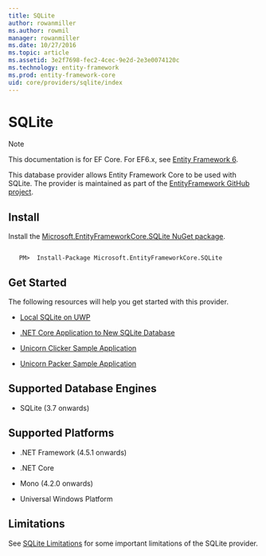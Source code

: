 ```yaml
---
title: SQLite
author: rowanmiller
ms.author: rowmil
manager: rowanmiller
ms.date: 10/27/2016
ms.topic: article
ms.assetid: 3e2f7698-fec2-4cec-9e2d-2e3e0074120c
ms.technology: entity-framework
ms.prod: entity-framework-core 
uid: core/providers/sqlite/index
---
```

# SQLite

> [!NOTE]
> This documentation is for EF Core. For EF6.x, see [Entity Framework 6](../../../ef6/index.md).

This database provider allows Entity Framework Core to be used with SQLite. The provider is maintained as part of the [EntityFramework GitHub project](https://github.com/aspnet/EntityFramework).

## Install

Install the [Microsoft.EntityFrameworkCore.SQLite NuGet package](https://www.nuget.org/packages/Microsoft.EntityFrameworkCore.SQLite/).

<!-- literal_block"language": "csharp",", "xml:space": "preserve", "classes  "backrefs  "names  "dupnames  highlight_args}, "ids  "linenos": false -->
````text

   PM>  Install-Package Microsoft.EntityFrameworkCore.SQLite
````

## Get Started

The following resources will help you get started with this provider.
* [Local SQLite on UWP](../../get-started/uwp/getting-started.md)

* [.NET Core Application to New SQLite Database](../../get-started/netcore/new-db-sqlite.md)

* [Unicorn Clicker Sample Application](https://github.com/rowanmiller/UnicornStore/tree/master/UnicornClicker/UWP)

* [Unicorn Packer Sample Application](https://github.com/rowanmiller/UnicornStore/tree/master/UnicornPacker)

## Supported Database Engines

* SQLite (3.7 onwards)

## Supported Platforms

* .NET Framework (4.5.1 onwards)

* .NET Core

* Mono (4.2.0 onwards)

* Universal Windows Platform

## Limitations

See [SQLite Limitations](limitations.md) for some important limitations of the SQLite provider.
